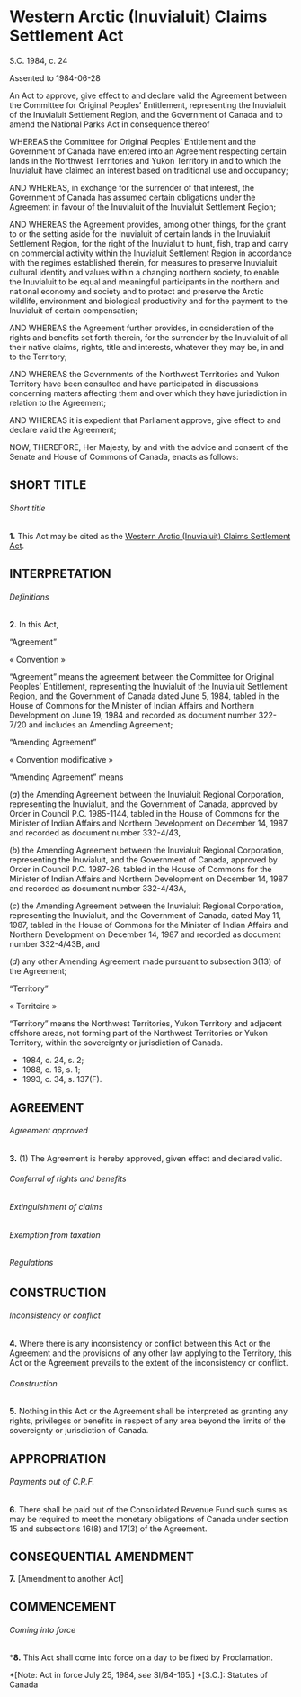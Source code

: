# Western Arctic (Inuvialuit) Claims Settlement Act

S.C. 1984, c. 24

Assented to 1984-06-28

An Act to approve, give effect to and declare valid the Agreement between the
Committee for Original Peoples’ Entitlement, representing the Inuvialuit of
the Inuvialuit Settlement Region, and the Government of Canada and to amend
the National Parks Act in consequence thereof

WHEREAS the Committee for Original Peoples’ Entitlement and the Government of
Canada have entered into an Agreement respecting certain lands in the
Northwest Territories and Yukon Territory in and to which the Inuvialuit have
claimed an interest based on traditional use and occupancy;

AND WHEREAS, in exchange for the surrender of that interest, the Government of
Canada has assumed certain obligations under the Agreement in favour of the
Inuvialuit of the Inuvialuit Settlement Region;

AND WHEREAS the Agreement provides, among other things, for the grant to or
the setting aside for the Inuvialuit of certain lands in the Inuvialuit
Settlement Region, for the right of the Inuvialuit to hunt, fish, trap and
carry on commercial activity within the Inuvialuit Settlement Region in
accordance with the regimes established therein, for measures to preserve
Inuvialuit cultural identity and values within a changing northern society, to
enable the Inuvialuit to be equal and meaningful participants in the northern
and national economy and society and to protect and preserve the Arctic
wildlife, environment and biological productivity and for the payment to the
Inuvialuit of certain compensation;

AND WHEREAS the Agreement further provides, in consideration of the rights and
benefits set forth therein, for the surrender by the Inuvialuit of all their
native claims, rights, title and interests, whatever they may be, in and to
the Territory;

AND WHEREAS the Governments of the Northwest Territories and Yukon Territory
have been consulted and have participated in discussions concerning matters
affecting them and over which they have jurisdiction in relation to the
Agreement;

AND WHEREAS it is expedient that Parliament approve, give effect to and
declare valid the Agreement;

NOW, THEREFORE, Her Majesty, by and with the advice and consent of the Senate
and House of Commons of Canada, enacts as follows:

## SHORT TITLE

###### Short title

**1.** This Act may be cited as the [Western Arctic (Inuvialuit) Claims Settlement Act](/eng/acts/W-6.7).

## INTERPRETATION

###### Definitions

**2.** In this Act,

“Agreement”

« Convention »

    

“Agreement” means the agreement between the Committee for Original Peoples’
Entitlement, representing the Inuvialuit of the Inuvialuit Settlement Region,
and the Government of Canada dated June 5, 1984, tabled in the House of
Commons for the Minister of Indian Affairs and Northern Development on June
19, 1984 and recorded as document number 322-7/20 and includes an Amending
Agreement;

“Amending Agreement”

« Convention modificative »

    

“Amending Agreement” means

(_a_) the Amending Agreement between the Inuvialuit Regional Corporation,
representing the Inuvialuit, and the Government of Canada, approved by Order
in Council P.C. 1985-1144, tabled in the House of Commons for the Minister of
Indian Affairs and Northern Development on December 14, 1987 and recorded as
document number 332-4/43,

(_b_) the Amending Agreement between the Inuvialuit Regional Corporation,
representing the Inuvialuit, and the Government of Canada, approved by Order
in Council P.C. 1987-26, tabled in the House of Commons for the Minister of
Indian Affairs and Northern Development on December 14, 1987 and recorded as
document number 332-4/43A,

(_c_) the Amending Agreement between the Inuvialuit Regional Corporation,
representing the Inuvialuit, and the Government of Canada, dated May 11, 1987,
tabled in the House of Commons for the Minister of Indian Affairs and Northern
Development on December 14, 1987 and recorded as document number 332-4/43B,
and

(_d_) any other Amending Agreement made pursuant to subsection 3(13) of the
Agreement;

“Territory”

« Territoire »

    

“Territory” means the Northwest Territories, Yukon Territory and adjacent
offshore areas, not forming part of the Northwest Territories or Yukon
Territory, within the sovereignty or jurisdiction of Canada.

  * 1984, c. 24, s. 2;
  * 1988, c. 16, s. 1;
  * 1993, c. 34, s. 137(F).

## AGREEMENT

###### Agreement approved

**3.** (1) The Agreement is hereby approved, given effect and declared valid.

###### Conferral of rights and benefits

###### Extinguishment of claims

###### Exemption from taxation

###### Regulations

## CONSTRUCTION

###### Inconsistency or conflict

**4.** Where there is any inconsistency or conflict between this Act or the Agreement and the provisions of any other law applying to the Territory, this Act or the Agreement prevails to the extent of the inconsistency or conflict.

###### Construction

**5.** Nothing in this Act or the Agreement shall be interpreted as granting any rights, privileges or benefits in respect of any area beyond the limits of the sovereignty or jurisdiction of Canada.

## APPROPRIATION

###### Payments out of C.R.F.

**6.** There shall be paid out of the Consolidated Revenue Fund such sums as may be required to meet the monetary obligations of Canada under section 15 and subsections 16(8) and 17(3) of the Agreement.

## CONSEQUENTIAL AMENDMENT

**7.** [Amendment to another Act]

## COMMENCEMENT

###### Coming into force

***8.** This Act shall come into force on a day to be fixed by Proclamation.

*[Note: Act in force July 25, 1984, _see_ SI/84-165.]
  *[S.C.]: Statutes of Canada

